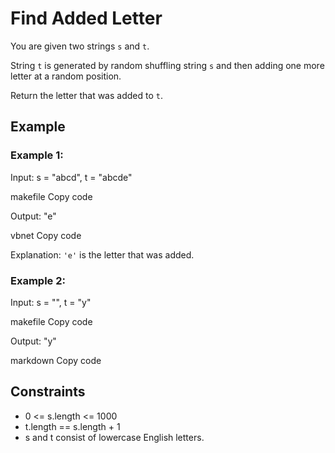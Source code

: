 # Find Added Letter

You are given two strings `s` and `t`.

String `t` is generated by random shuffling string `s` and then adding one more letter at a random position.

Return the letter that was added to `t`.

## Example

### Example 1:

Input: 
s = "abcd", t = "abcde"

makefile
Copy code

Output: 
"e"

vbnet
Copy code

Explanation: 
`'e'` is the letter that was added.

### Example 2:

Input: 
s = "", t = "y"

makefile
Copy code

Output: 
"y"

markdown
Copy code

## Constraints

- 0 <= s.length <= 1000
- t.length == s.length + 1
- s and t consist of lowercase English letters.
